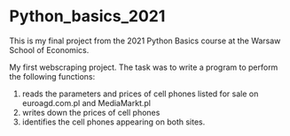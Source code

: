 # Python_basics_2021
This is my final project from the 2021 Python Basics course at the Warsaw School of Economics.

My first webscraping project.
The task was to write a program to perform the following functions:
1. reads the parameters and prices of cell phones listed for sale on euroagd.com.pl and MediaMarkt.pl
2. writes down the prices of cell phones
3. identifies the cell phones appearing on both sites.
